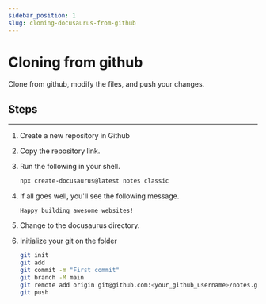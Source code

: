 ```yaml
---
sidebar_position: 1
slug: cloning-docusaurus-from-github
---
```


# Cloning from github

Clone from github, modify the files, and push your changes.

## Steps
---
1. Create a new repository in Github
2. Copy the repository link.
3. Run the following in your shell.

    ```bash
    npx create-docusaurus@latest notes classic
    ```
4. If all goes well, you'll see the following message.

    ```Notes
    Happy building awesome websites!
    ```
5. Change to the docusaurus directory.

5. Initialize your git on the folder

    ```bash
    git init
    git add
    git commit -m "First commit"
    git branch -M main
    git remote add origin git@github.com:<your_github_username>/notes.git
    git push
    ```
